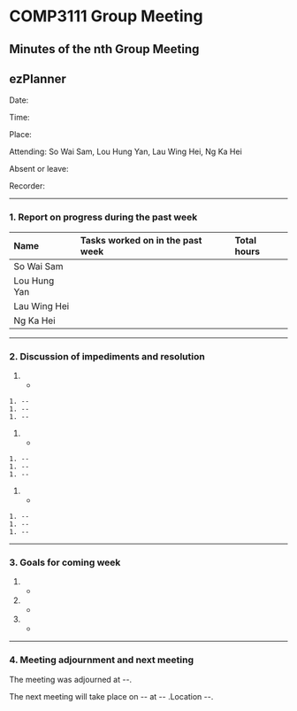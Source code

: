 # COMP3111 Group Meeting #
## Minutes of the nth Group Meeting ##
## ezPlanner ##

Date:

Time:

Place:

Attending: So Wai Sam, Lou Hung Yan, Lau Wing Hei, Ng Ka Hei

Absent or leave:

Recorder:


---

### 1. Report on progress during the past week ###
|Name|Tasks worked on in the past week|Total hours|
|:---|:-------------------------------|:----------|
|So Wai Sam|                                |           |
|Lou Hung Yan|                                |           |
|Lau Wing Hei|                                |           |
|Ng Ka Hei|                                |           |


---

### 2. Discussion of impediments and resolution ###
  1. -
    1. --
    1. --
    1. --
  1. -
    1. --
    1. --
    1. --
  1. -
    1. --
    1. --
    1. --


---


### 3. Goals for coming week ###
  1. -
  1. -
  1. -

---

### 4. Meeting adjournment and next meeting ###
The meeting was adjourned at --.

The next meeting will take place on -- at -- .Location --.